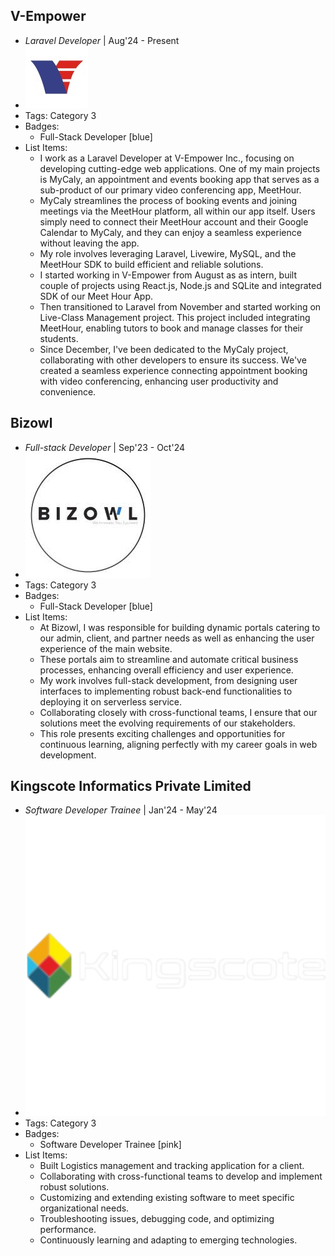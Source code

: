 ## V-Empower
- *Laravel Developer* | Aug'24 - Present
- ![logo512](../assets/v_empower_inc_logo.jpg)
- Tags: Category 3
- Badges:
  - Full-Stack Developer [blue]
- List Items:
  - I work as a Laravel Developer at V-Empower Inc., focusing on developing cutting-edge web applications. One of my main projects is MyCaly, an appointment and events booking app that serves as a sub-product of our primary video conferencing app, MeetHour.
  - MyCaly streamlines the process of booking events and joining meetings via the MeetHour platform, all within our app itself. Users simply need to connect their MeetHour account and their Google Calendar to MyCaly, and they can enjoy a seamless experience without leaving the app.
  - My role involves leveraging Laravel, Livewire, MySQL, and the MeetHour SDK to build efficient and reliable solutions.
  - I started working in V-Empower from August as as intern, built couple of projects using React.js, Node.js and SQLite and integrated SDK of our Meet Hour App.
  - Then transitioned to Laravel from November and started working on Live-Class Management project. This project included integrating MeetHour, enabling tutors to book and manage classes for their students.
  - Since December, I've been dedicated to the MyCaly project, collaborating with other developers to ensure its success. We've created a seamless experience connecting appointment booking with video conferencing, enhancing user productivity and convenience.

## Bizowl
- *Full-stack Developer* | Sep'23 - Oct'24
- ![logo512](../assets/bizowl2.jpeg)
- Tags: Category 3
- Badges:
  - Full-Stack Developer [blue]
- List Items:
  - At Bizowl, I was responsible for building dynamic portals catering to our admin, client, and partner needs as well as enhancing the user experience of the main website.
  - These portals aim to streamline and automate critical business processes, enhancing overall efficiency and user experience.
  - My work involves full-stack development, from designing user interfaces to implementing robust back-end functionalities to deploying it on serverless service.
  - Collaborating closely with cross-functional teams, I ensure that our solutions meet the evolving requirements of our stakeholders.
  - This role presents exciting challenges and opportunities for continuous learning, aligning perfectly with my career goals in web development.

## Kingscote Informatics Private Limited
- *Software Developer Trainee* | Jan'24 - May'24
- ![logo512](../assets/kingscote-logo.png)
- Tags: Category 3
- Badges:
  - Software Developer Trainee [pink]
- List Items:
  - Built Logistics management and tracking application for a client.
  - Collaborating with cross-functional teams to develop and implement robust solutions.
  - Customizing and extending existing software to meet specific organizational needs.
  - Troubleshooting issues, debugging code, and optimizing performance.
  - Continuously learning and adapting to emerging technologies.

<!-- ## Newtonize (Startup Incubatee) - EdVenture Park
- *Co-founder* | Dec'21 - Apr'22
- ![logo512](../assets/EdVENTURE-PARK-White-Logo-1-1.png)
- Tags: Category 3
- Badges:
  - Entrepreneurship [yellow]
- List Items:
  - During my time as an incubatee at EdVenture Park, I embarked on a dynamic entrepreneurial journey with my startup, Newtonize.
  - Although the startup didn't officially launch, the experience was invaluable in shaping my skills and work ethic.
  - I collaborated with my partner to develop a metaverse using Unreal Engine, striving to create an engaging learning platform for kids.
  - This endeavor required innovative thinking, problem-solving, and determination as we navigated the challenges of startup development.
  - Despite the winding up of the project, the experience honed my abilities in project management, teamwork, and technology integration, strengthening my foundation as I pursue a career in web development. -->